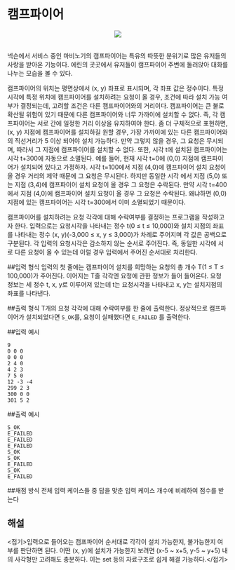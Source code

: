 # 캠프파이어

<center><img src='images/campfire.jpg' style='max-width:70%;'/></center>
<br>

넥슨에서 서비스 중인 마비노기의 캠프파이어는 특유의 따뜻한 분위기로 많은 유저들의 사랑을 받아온 기능이다. 에린의 곳곳에서 유저들이 캠프파이어 주변에 둘러앉아 대화를 나누는 모습을 볼 수 있다.

캠프파이어의 위치는 평면상에서 (x, y) 좌표로 표시되며, 각 좌표 값은 정수이다. 특정 시각에 특정 위치에 캠프파이어를 설치하려는 요청이 올 경우, 조건에 따라 설치 가능 여부가 결정되는데, 고려할 조건은 다른 캠프파이어와의 거리이다. 캠프파이어는 큰 불로 확산될 위험이 있기 때문에 다른 캠프파이어와 너무 가까이에 설치할 수 없다. 즉, 각 캠프파이어는 서로 간에 일정한 거리 이상을 유지하여야 한다. 좀 더 구체적으로 표현하면, (x, y) 지점에 캠프파이어를 설치하길 원할 경우, 가장 가까이에 있는 다른 캠프파이어와의 직선거리가 5 이상 되어야 설치 가능하다. 만약 그렇지 않을 경우, 그 요청은 무시되며, 따라서 그 지점에 캠프파이어를 설치할 수 없다. 또한, 시각 t에 설치된 캠프파이어는 시각 t+300에 자동으로 소멸된다. 예를 들어, 현재 시각 t=0에 (0,0) 지점에 캠프파이어가 설치되어 있다고 가정하자. 시각 t=100에서 지점 (4,0)에 캠프파이어 설치 요청이 올 경우 거리의 제약 때문에 그 요청은 무시된다. 하지만 동일한 시각 에서 지점 (5,0) 또는 지점 (3,4)에 캠프파이어 설치 요청이 올 경우 그 요청은 수락된다. 만약 시각 t=400에서 지점 (4,0)에 캠프파이어 설치 요청이 올 경우 그 요청은 수락된다. 왜냐하면 (0,0) 지점에 있는 캠프파이어는 시각 t=300에서 이미 소멸되었기 때문이다.

캠프파이어를 설치하려는 요청 각각에 대해 수락여부를 결정하는 프로그램을 작성하고자 한다. 입력으로는 요청시각을 나타내는 정수 t(0 ≤ t ≤ 10,000)와 설치 지점의 좌표를 나타내는 정수 (x, y)(-3,000 ≤ x, y ≤ 3,000)가 차례로 주어지며 각 값은 공백으로 구분된다. 각 입력의 요청시각은 감소하지 않는 순서로 주어진다. 즉, 동일한 시각에 서로 다른 요청이 올 수 있는데 이럴 경우 입력에서 주어진 순서대로 처리한다.

##입력 형식
입력의 첫 줄에는 캠프파이어 설치를 희망하는 요청의 총 개수 T(1 ≤ T ≤ 100,000)가 주어진다. 이어지는 T줄 각각엔 요청에 관한 정보가 들어 들어온다. 요청 정보는 세 정수 t, x, y로 이루어져 있는데 t는 요청시각을 나타내고 x, y는 설치지점의 좌표를 나타낸다.


##출력 형식
T개의 요청 각각에 대해 수락여부를 한 줄에 출력한다. 정상적으로 캠프파이어가 설치되었다면 `S_OK`를, 요청이 실패했다면 `E_FAILED` 를 출력한다.

##입력 예시
```
9
0 0 0
0 0 0
2 4 0
4 2 3
7 5 0
12 -3 -4
299 2 3
300 0 0
301 5 2
```
##출력 예시
```
S_OK
E_FAILED
E_FAILED
E_FAILED
S_OK
S_OK
E_FAILED
S_OK
E_FAILED
```

##채점 방식
전체 입력 케이스들 중 답을 맞춘 입력 케이스 개수에 비례하여 점수를 받는다


## 해설

<접기>입력으로 들어오는 캠프파이어 순서대로 각각이 설치 가능한지, 불가능한지 여부를 판단하면 된다. 어떤 (x, y)에 설치가 가능한지 보려면 (x-5 ~ x+5, y-5 ~ y+5) 내의 사각형만 고려해도 충분하다. 이는 set 등의 자료구조로 쉽게 해결 가능하다.</접기>

